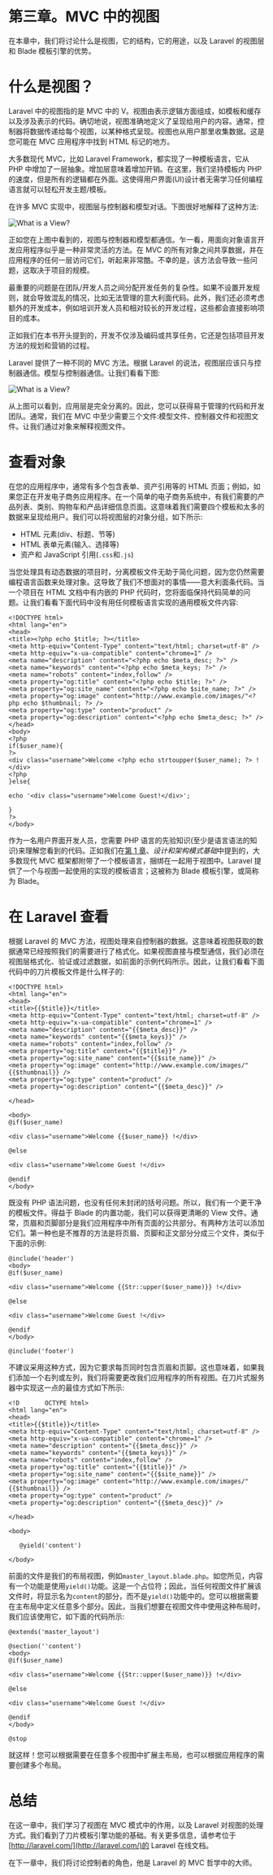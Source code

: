 # 第三章。MVC 中的视图

在本章中，我们将讨论什么是视图，它的结构，它的用途，以及 Laravel 的视图层和 Blade 模板引擎的优势。

# 什么是视图？

Laravel 中的视图指的是 MVC 中的 V。视图由表示逻辑方面组成，如模板和缓存以及涉及表示的代码。确切地说，视图准确地定义了呈现给用户的内容。通常，控制器将数据传递给每个视图，以某种格式呈现。视图也从用户那里收集数据。这是您可能在 MVC 应用程序中找到 HTML 标记的地方。

大多数现代 MVC，比如 Laravel Framework，都实现了一种模板语言，它从 PHP 中增加了一层抽象。增加层意味着增加开销。在这里，我们坚持模板内 PHP 的速度，但是所有的逻辑都在外面。这使得用户界面(UI)设计者无需学习任何编程语言就可以轻松开发主题/模板。

在许多 MVC 实现中，视图层与控制器和模型对话。下图很好地解释了这种方法:

![What is a View?](Image00006.jpg)

正如您在上图中看到的，视图与控制器和模型都通信。乍一看，用面向对象语言开发应用程序似乎是一种非常灵活的方法。在 MVC 的所有对象之间共享数据，并在应用程序的任何一层访问它们，听起来非常酷。不幸的是，该方法会导致一些问题，这取决于项目的规模。

最重要的问题是在团队/开发人员之间分配开发任务的复杂性。如果不设置开发规则，就会导致混乱的情况，比如无法管理的意大利面代码。此外，我们还必须考虑额外的开发成本，例如培训开发人员和相对较长的开发过程，这些都会直接影响项目的成本。

正如我们在本书开头提到的，开发不仅涉及编码或共享任务，它还是包括项目开发方法的规划和营销的过程。

Laravel 提供了一种不同的 MVC 方法。根据 Laravel 的说法，视图层应该只与控制器通信。模型与控制器通信。让我们看看下图:

![What is a View?](Image00007.jpg)

从上图可以看到，应用层是完全分离的。因此，您可以获得易于管理的代码和开发团队。通常，我们在 MVC 中至少需要三个文件:模型文件、控制器文件和视图文件。让我们通过对象来解释视图文件。

# 查看对象

在您的应用程序中，通常有多个包含表单、资产引用等的 HTML 页面；例如，如果您正在开发电子商务应用程序。在一个简单的电子商务系统中，有我们需要的产品列表、类别、购物车和产品详细信息页面。这意味着我们需要四个模板和太多的数据来呈现给用户。我们可以将视图层的对象分组，如下所示:

*   HTML 元素(div、标题、节等)
*   HTML 表单元素(输入、选择等)
*   资产和 JavaScript 引用(`.css`和`.js`)

当您处理具有动态数据的项目时，分离模板文件无助于简化问题，因为您仍然需要编程语言函数来处理对象。这导致了我们不想面对的事情——意大利面条代码。当一个项目在 HTML 文档中有内嵌的 PHP 代码时，您将面临保持代码简单的问题。让我们看看下面代码中没有用任何模板语言实现的通用模板文件内容:

```
<!DOCTYPE html> 
<html lang="en"> 
<head> 
<title><?php echo $title; ?></title> 
<meta http-equiv="Content-Type" content="text/html; charset=utf-8" /> 
<meta http-equiv="x-ua-compatible" content="chrome=1" /> 
<meta name="description" content="<?php echo $meta_desc; ?>" /> 
<meta name="keywords" content="<?php echo $meta_keys; ?>" /> 
<meta name="robots" content="index,follow" /> 
<meta property="og:title" content="<?php echo $title; ?>" /> 
<meta property="og:site_name" content="<?php echo $site_name; ?>" /> 
<meta property="og:image" content="http://www.example.com/images/"<?php echo $thumbnail; ?> /> 
<meta property="og:type" content="product" /> 
<meta property="og:description" content="<?php echo $meta_desc; ?>" /> 
</head> 
<body> 
<?php 
if($user_name){ 
?>
<div class="username">Welcome <?php echo strtoupper($user_name); ?> !</div> 
<?php 
}else{ 

echo '<div class="username">Welcome Guest!</div>'; 

} 
?> 
</body> 
```

作为一名用户界面开发人员，您需要 PHP 语言的先验知识(至少是语言语法的知识)来理解您看到的代码。正如我们在[第 1 章](1.html#page "Chapter 1. Design and Architectural Pattern Fundamentals")、*设计和架构模式基础*中提到的，大多数现代 MVC 框架都附带了一个模板语言，捆绑在一起用于视图中。Laravel 提供了一个与视图一起使用的实现的模板语言；这被称为 Blade 模板引擎，或简称为 Blade。

# 在 Laravel 查看

根据 Laravel 的 MVC 方法，视图处理来自控制器的数据。这意味着视图获取的数据通常已经按照我们的需要进行了格式化。如果视图直接与模型通信，我们必须在视图层格式化、验证或过滤数据，如前面的示例代码所示。因此，让我们看看下面代码中的刀片模板文件是什么样子的:

```
<!DOCTYPE html> 
<html lang="en"> 
<head> 
<title>{{$title}}</title> 
<meta http-equiv="Content-Type" content="text/html; charset=utf-8" /> 
<meta http-equiv="x-ua-compatible" content="chrome=1" /> 
<meta name="description" content="{{$meta_desc}}" /> 
<meta name="keywords" content="{{$meta_keys}}" /> 
<meta name="robots" content="index,follow" /> 
<meta property="og:title" content="{{$title}}" />
<meta property="og:site_name" content="{{$site_name}}" /> 
<meta property="og:image" content="http://www.example.com/images/"{{$thumbnail}} /> 
<meta property="og:type" content="product" /> 
<meta property="og:description" content="{{$meta_desc}}" /> 

</head> 

<body> 
@if($user_name) 

<div class="username">Welcome {{$user_name}} !</div> 

@else 

<div class="username">Welcome Guest !</div> 

@endif 
</body>
```

既没有 PHP 语法问题，也没有任何未封闭的括号问题。所以，我们有一个更干净的模板文件。得益于 Blade 的内置功能，我们可以获得更清晰的 View 文件。通常，页眉和页脚部分是我们应用程序中所有页面的公共部分。有两种方法可以添加它们。第一种也是不推荐的方法是将页眉、页脚和正文部分分成三个文件，类似于下面的示例:

```
@include('header')
<body> 
@if($user_name) 

<div class="username">Welcome {{Str::upper($user_name)}} !</div> 

@else 

<div class="username">Welcome Guest !</div> 

@endif 
</body>

@include('footer')
```

不建议采用这种方式，因为它要求每页同时包含页眉和页脚。这也意味着，如果我们添加一个右列或左列，我们将需要更改我们应用程序的所有视图。在刀片式服务器中实现这一点的最佳方式如下所示:

```
<!D       OCTYPE html> 
<html lang="en"> 
<head> 
<title>{{$title}}</title> 
<meta http-equiv="Content-Type" content="text/html; charset=utf-8" /> 
<meta http-equiv="x-ua-compatible" content="chrome=1" /> 
<meta name="description" content="{{$meta_desc}}" /> 
<meta name="keywords" content="{{$meta_keys}}" /> 
<meta name="robots" content="index,follow" /> 
<meta property="og:title" content="{{$title}}" /> 
<meta property="og:site_name" content="{{$site_name}}" /> 
<meta property="og:image" content="http://www.example.com/images/"{{$thumbnail}} /> 
<meta property="og:type" content="product" /> 
<meta property="og:description" content="{{$meta_desc}}" /> 

</head> 

<body> 

   @yield('content')

</body>
```

前面的文件是我们的布局视图，例如`master_layout.blade.php`。如您所见，内容有一个功能是使用`yield()`功能。这是一个占位符；因此，当任何视图文件扩展该文件时，将显示名为`content`的部分，而不是`yield()`功能中的。您可以根据需要在主布局中定义任意多个部分。因此，当我们想要在视图文件中使用这种布局时，我们应该使用它，如下面的代码所示:

```
@extends('master_layout')

@section(''content')
<body> 
@if($user_name) 

<div class="username">Welcome {{Str::upper($user_name)}} !</div> 

@else 

<div class="username">Welcome Guest !</div> 

@endif 
</body>

@stop
```

就这样！您可以根据需要在任意多个视图中扩展主布局，也可以根据应用程序的需要创建多个布局。

# 总结

在这一章中，我们学习了视图在 MVC 模式中的作用，以及 Laravel 对视图的处理方式。我们看到了刀片模板引擎功能的基础。有关更多信息，请参考位于[http://laravel.com/](http://laravel.com/)的 Laravel 在线文档。

在下一章中，我们将讨论控制者的角色，他是 Laravel 的 MVC 哲学中的大师。